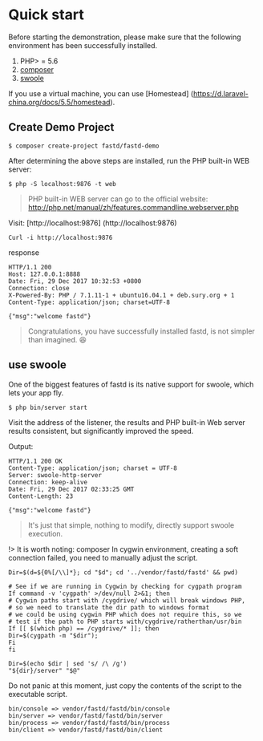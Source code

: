 # Quick start

Before starting the demonstration, please make sure that the following environment has been successfully installed.

1. PHP> = 5.6
2. [composer](https://getcomposer.org)
3. [swoole](https://github.com/swoole/swoole-src)

If you use a virtual machine, you can use [Homestead] (https://d.laravel-china.org/docs/5.5/homestead).

## Create Demo Project

```shell
$ composer create-project fastd/fastd-demo
```

After determining the above steps are installed, run the PHP built-in WEB server:

```
$ php -S localhost:9876 -t web
```

> PHP built-in WEB server can go to the official website: http://php.net/manual/zh/features.commandline.webserver.php


Visit: [http://localhost:9876] (http://localhost:9876)

```
Curl -i http://localhost:9876
```

response
 
```
HTTP/1.1 200
Host: 127.0.0.1:8888
Date: Fri, 29 Dec 2017 10:32:53 +0800
Connection: close
X-Powered-By: PHP / 7.1.11-1 + ubuntu16.04.1 + deb.sury.org + 1
Content-Type: application/json; charset=UTF-8

{"msg":"welcome fastd"}
```

> Congratulations, you have successfully installed fastd, is not simpler than imagined. 😆

## use swoole

One of the biggest features of fastd is its native support for swoole, which lets your app fly.

```shell
$ php bin/server start
```

Visit the address of the listener, the results and PHP built-in Web server results consistent, but significantly improved the speed.

Output:

```
HTTP/1.1 200 OK
Content-Type: application/json; charset = UTF-8
Server: swoole-http-server
Connection: keep-alive
Date: Fri, 29 Dec 2017 02:33:25 GMT
Content-Length: 23

{"msg":"welcome fastd"}
```

> It's just that simple, nothing to modify, directly support swoole execution.

!> It is worth noting: composer In cygwin environment, creating a soft connection failed, you need to manually adjust the script.

```shell
Dir=$(d=${0%[/\\]*}; cd "$d"; cd '../vendor/fastd/fastd' && pwd)

# See if we are running in Cygwin by checking for cygpath program
If command -v 'cygpath' >/dev/null 2>&1; then
# Cygwin paths start with /cygdrive/ which will break windows PHP,
# so we need to translate the dir path to windows format
# we could be using cygwin PHP which does not require this, so we
# test if the path to PHP starts with/cygdrive/ratherthan/usr/bin
If [[ $(which php) == /cygdrive/* ]]; then
Dir=$(cygpath -m "$dir");
Fi
fi

Dir=$(echo $dir | sed 's/ /\ /g')
"${dir}/server" "$@"
```

Do not panic at this moment, just copy the contents of the script to the executable script.

```
bin/console => vendor/fastd/fastd/bin/console
bin/server => vendor/fastd/fastd/bin/server
bin/process => vendor/fastd/fastd/bin/process
bin/client => vendor/fastd/fastd/bin/client
```